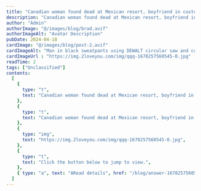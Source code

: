 ```yaml
---
title: "Canadian woman found dead at Mexican resort, boyfriend in custody: 'We want to know what happened'"
description: "Canadian woman found dead at Mexican resort, boyfriend in custody: 'We want to know what happened'"
author: "Admin"
authorImage: "@/images/blog/brad.avif"
authorImageAlt: "Avatar Description"
pubDate: 2024-04-18
cardImage: "@/images/blog/post-2.avif"
cardImageAlt: "Man in black sweatpants using DEWALT circular saw and cutting a wood plank"
cardImageUrl : "https://img.2loveyou.com/img/qqq-1678257560545-0.jpg"
readTime: 2
tags: ["Unclassified"]
contents:
  [
    {
      type: "t",
      text: "Canadian woman found dead at Mexican resort, boyfriend in custody: 'We want to know what happened'",
    },
    {
      type: "t",
      text: "Canadian woman found dead at Mexican resort, boyfriend in custody: 'We want to know what happened'",
    },
    {
      type: "img",
      text: "https://img.2loveyou.com/img/qqq-1678257560545-0.jpg",
    },
    {
      type: "t",
      text: "Click the button below to jump to view.",
    },
    { type: "a", text: "ARead details", href: "/blog/answer-1678257560545-384737/" },
  ]
---
```

